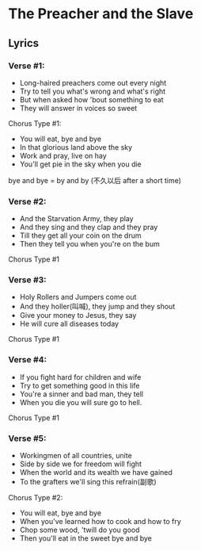 # The Preacher and the Slave

## Lyrics

### Verse #1:

- Long-haired preachers come out every night              
- Try to tell you what's wrong and what's right
- But when asked how 'bout something to eat 
- They will answer in voices so sweet

Chorus Type #1:

- You will eat, bye and bye
- In that glorious land above the sky 
- Work and pray, live on hay 
- You'll get pie in the sky when you die

bye and bye = by and by (不久以后 after a short time)

### Verse #2:

- And the Starvation Army, they play 
- And they sing and they clap and they pray 
- Till they get all your coin on the drum 
- Then they tell you when you're on the bum

Chorus Type #1

### Verse #3:

- Holy Rollers and Jumpers come out 
- And they holler(叫喊), they jump and they shout 
- Give your money to Jesus, they say    
- He will cure all diseases today

Chorus Type #1

### Verse #4:

- If you fight hard for children and wife
- Try to get something good in this life 
- You're a sinner and bad man, they tell 
- When you die you will sure go to hell.

 Chorus Type #1

### Verse #5:

- Workingmen of all countries, unite 
- Side by side we for freedom will fight 
- When the world and its wealth we have gained 
- To the grafters we'll sing this refrain(副歌)

Chorus Type #2: 

- You will eat, bye and bye 
- When you've learned how to cook and how to fry 
- Chop some wood, 'twill do you good 
- Then you'll eat in the sweet bye and bye 
